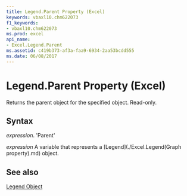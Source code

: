 ```yaml
---
title: Legend.Parent Property (Excel)
keywords: vbaxl10.chm622073
f1_keywords:
- vbaxl10.chm622073
ms.prod: excel
api_name:
- Excel.Legend.Parent
ms.assetid: c419b373-af3a-faa9-6934-2aa53bcdd555
ms.date: 06/08/2017
---
```



# Legend.Parent Property (Excel)

Returns the parent object for the specified object. Read-only.


## Syntax

 _expression_. 'Parent'

 _expression_ A variable that represents a [Legend](./Excel.Legend(Graph property).md) object.


## See also


[Legend Object](Excel.Legend(objec).md)

